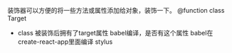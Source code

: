 装饰器可以方便的将一些方法或属性添加给对象，装饰一下。
@function
class Target

- class 被装饰后拥有了target属性
  babel编译，是否有这个属性
  babel在create-react-app里面编译 stylus
